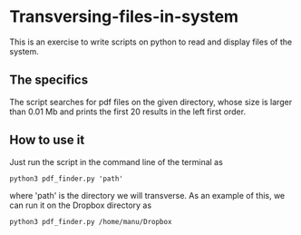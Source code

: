 # Transversing-files-in-system
This is an exercise to write scripts on python to read and display files of the system.

## The specifics

The script searches for pdf files on the given directory, whose size is larger than 0.01 Mb and prints the first 20 results in the left first order.

## How to use it

Just run the script in the command line of the terminal as

`python3 pdf_finder.py 'path'`

where 'path' is the directory we will transverse. As an example of this, we can run it on the Dropbox directory as

`python3 pdf_finder.py /home/manu/Dropbox`
